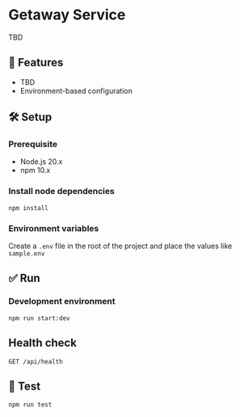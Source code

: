 # Getaway Service

TBD

## 🚀 Features

- TBD
- Environment-based configuration

## 🛠️ Setup

### Prerequisite
- Node.js 20.x
- npm 10.x

### Install node dependencies
```npm install```

### Environment variables
Create a `.env` file in the root of the project and place the values like `sample.env`

## ✅ Run

### Development environment
```npm run start:dev```

## Health check
`GET /api/health`

## 🧪 Test
```npm run test```